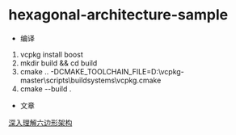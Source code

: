 # hexagonal-architecture-sample

* 编译
1. vcpkg install boost
2. mkdir build && cd build
3. cmake .. -DCMAKE_TOOLCHAIN_FILE=D:\vcpkg-master\scripts\buildsystems\vcpkg.cmake
4. cmake --build .

* 文章

[深入理解六边形架构](http://www.cnblogs.com/zhongpan/p/7606430.html)
